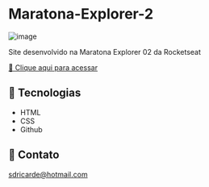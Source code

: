 # Maratona-Explorer-2

![image](https://user-images.githubusercontent.com/72473993/195986701-da21e180-0dd4-418b-a9af-6aec0c83b63f.png)


Site desenvolvido na Maratona Explorer 02 da Rocketseat

[🔗 Clique aqui para acessar](https://edsonterciotti.github.io/Maratona-Explorer-2/)

## 🔧 Tecnologias

- HTML
- CSS
- Github

## 📨 Contato

sdricarde@hotmail.com
